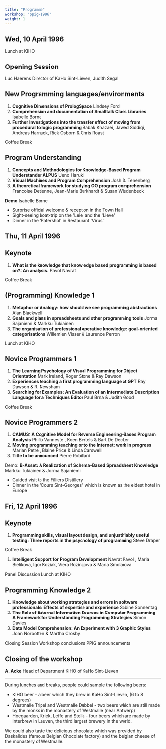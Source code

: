 ```yaml
---
title: "Programme"
workshop: "ppig-1996"
weight: 1
---
```


Wed, 10 April 1996
------------------

Lunch at KIHO

Opening Session
---------------

Luc Haerens Director of KaHo Sint-Lieven, Judith Segal

New Programming languages/environments
--------------------------------------

1.  **Cognitive Dimensions of PrologSpace** Lindsey Ford
2.  **Comprehension and documentation of Smalltalk Class Libraries** Isabelle Borne
3.  **Further Investigations into the transfer effect of moving from procedural to logic programming** Babak Khazaei, Jawed Siddiqi, Andreas Harnack, Rick Osborn & Chris Roast

Coffee Break

Program Understanding
---------------------

1.  **Concepts and Methodologies for Knowledge-Based Program Understander ALPUS** Ueno Haruki
2.  **Visual Machines and Program Comprehension** Josh D. Tenenberg
3.  **A theoretical framework for studying OO program comprehension** Francoise Detienne, Jean-Marie Burkhardt & Susan Wiedenbeck

**Demo** Isabelle Borne

*   Surprise official welcome & reception in the Town Hall
*   Sight-seeing boat-trip on the 'Leie' and the 'Lieve'
*   Dinner in the 'Patershol' in Restaurant 'Virus'

Thu, 11 April 1996
------------------

Keynote
-------

1.  **What is the knowledge that knowledge based programming is based on?: An analysis.** Pavol Navrat

Coffee Break

(Programming) Knowledge 1
-------------------------

1.  **Metaphor or Analogy: how should we see programming abstractions** Alan Blackwell
2.  **Goals and plans in spreadsheets and other programming tools** Jorma Sajaniemi & Markku Tukiainen
3.  **The organisation of professional operative knowledge: goal-oriented categorisations** Willemien Visser & Laurence Perron

Lunch at KIHO

Novice Programmers 1
--------------------

1.  **The Learning Psychology of Visual Programming for Object Orientation** Mark Ireland, Roger Stone & Ray Dawson
2.  **Experiences teaching a first programming language at GPT** Ray Dawson & R. Newsham
3.  **Searching for Examples: An Evaluation of an Intermediate Description Language for a Techniques Editor** Paul Brna & Judith Good

Coffee Break

Novice Programmers 2
--------------------

1.  **CAMUS: A Cognitive Model for Reverse Engineering-Bases Program Analysis** Philip Vanneste , Koen Bertels & Bart De Decker
2.  **Moving programming teaching onto the Internet: work in progress** Marian Petre , Blaine Price & Linda Carswelll
3.  **Title to be announced** Pierre Robillard

Demo: **B-Asset: A Realization of Schema-Based Spreadsheet Knowledge** Markku Tukiainen & Jorma Sajaniemi

*   Guided visit to the Filliers Distillery
*   Dinner in the 'Cours Sint-Georges', which is known as the eldest hotel in Europe

Fri, 12 April 1996
------------------

Keynote
-------

1.  **Programming skills, visual layout design, and unjustifiably useful testing: Three reports in the psychology of programming** Steve Draper

Coffee Break

1.  **Intelligent Support for Program Development** Navrat Pavol , Maria Bielikova, Igor Koziak, Viera Rozinajova & Maria Smolarova

Panel Discussion Lunch at KIHO

Programming Knowledge 2
-----------------------

1.  **Knowledge about working strategies and errors in software professionals: Effects of expertise and experience** Sabine Sonnentag
2.  **The Role of External Information Sources in Computer Programming - A Framework for Understanding Programming Strategies** Simon Davies
3.  **Data Model Comprehension: An Experiment with 3 Graphic Styles** Joan Norbotten & Martha Crosby

Closing Session Workshop conclusions PPIG announcements

Closing of the workshop
-----------------------

**A. Acke** Head of Department KIHO of KaHo Sint-Lieven

* * *

During lunches and breaks, people could sample the following beers:

*   KIHO beer - a beer which they brew in KaHo Sint-Lieven, (6 to 8 degrees)
*   Westmalle Tripel and Westmalle Dubbel - two beers which are still made by the monks in the monastery of Westmalle (near Antwerp)
*   Hoegaarden, Kriek, Leffe and Stella - four beers which are made by Interbrew in Leuven, the third largest brewery in the world.

We could also taste the delicious chocolate which was provided by Daskalides (famous Belgian Chocolate factory) and the belgian cheese of the monastery of Westmalle.
